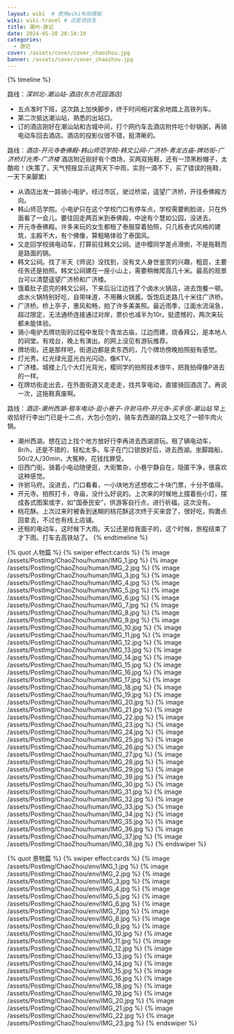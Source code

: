 ```yaml
---
layout: wiki  # 使用wiki布局模板
wiki: wiki-travel # 这是项目名
title: 潮州-游记
date: 2024-05-28 20:14:19
categories:
  - 游记
cover: /assets/cover/cover_chaozhou.jpg
banner: /assets/cover/cover_chaozhou.jpg
---
```


{% timeline %}
<!-- node 2024.5.24 启程+酒店 -->
路线：*深圳北-潮汕站-酒店(东方花园酒店)*
- 五点准时下班，这次路上加快脚步，终于时间相对富余地踏上高铁列车。
- 第二次抵达潮汕站，熟悉的出站口。
- 订的酒店刚好在潮汕站和古城中间，打个网约车去酒店附件吃个砂锅粥，再骑电动车回去酒店。酒店的投影仪很不错，挺清晰的。  
<!-- node 2024.5.25 拖鞋党出行 -->
路线：*酒店-开元寺泰佛殿-韩山师范学院-韩文公祠-广济桥-青龙古庙-牌坊街-广济桥灯光秀-广济楼*
酒店附近刚好有个商场，买两双拖鞋，还有一顶黑粉帽子，太酷啦！(失策了，天气预报显示这两天下中雨，实则一滴不下，买了错误的拖鞋，一天下来脚累)
- 从酒店出发一路骑小电驴，经过市区，驶过桥梁，遥望广济桥，开往泰佛殿方向。
- 韩山师范学院。小电驴只在这个学校门口有停车点，学校需要刷脸进，只在外面看了一会儿。要往回走两百米到泰佛殿，中途有个慧如公园，没进去。
- 开元寺泰佛殿。许多来玩的女生都租了泰服穿着拍照，只几栋泰式风格的建筑，主殿不大，有个佛像，算粗略体验了泰国风。
- 又走回学校骑电动车，打算前往韩文公祠。途中樱同学差点滑倒，不是拖鞋而是路面的锅。
- 韩文公祠。找了半天《师说》没找到，没有文人身世鉴赏的兴趣，粗逛，主要任务还是拍照。韩文公祠建在一座小山上，需要稍微爬高几十米。最高的观景台可以清楚遥望广济桥和广济楼。
- 饿着肚子逛完的韩文公祠，下来后沿江边找了个卤水火锅店，进去饱餐一顿。卤水火锅特别好吃，自带味道，不用蘸火锅酱。饭饱后走路几十米往广济桥。
- 广济桥。桥上亭子，惠风和畅，拍了许多美美照。最近雨季，江面水流湍急，超过限定，无法通桥连接通过对岸，票价也减半为10r。挺遗憾的，两次来玩都未能体验。
- 骑小电驴去牌坊街的过程中发现个青龙古庙，江边而建，烧香拜公，是本地人的祠堂。有戏台，晚上有演出。的网上没见有游玩推荐。
- 牌坊街。还是那样吧，街道边都是卖东西的，几个牌坊傍晚拍照挺有感觉。
- 灯光秀。红光绿光蓝光白光闪动，像KTV。
- 广济楼。城楼上几个大灯光背光，樱同学的拍照技术很牛，把我拍得像P进去的一样。
- 在牌坊街走出去，在外面街道又走走走，找共享电动，直接骑回酒店了。再说一次，这拖鞋真废啊。
<!-- node 2024.5.26 租电动车逛小巷 -->
路线：*酒店-潮州西湖-租车电动-逛小巷子-许驸马府-开元寺-买手信-潮汕站*
早上收拾好行李出门已是十二点，大包小包的，骑车去西湖的路上又吃了一顿牛肉火锅。
- 潮州西湖。想在边上找个地方放好行李再进去西湖游玩。租了辆电动车，8r/h，还是不错的，轻松太多。车子在门口锁放好后，进去西湖。坐脚踏船，50r/2人/30min，大冤种，花钱找罪受。
- 旧西门街。骑着小电动随便逛，大街繁杂，小巷宁静自在，隐匿干净，很喜欢这种感觉。
- 许驸马府。没进去，门口看看，一小块地方还想收二十块门票，十分不值得。
- 开元寺。拍照打卡，寺庙，没什么好说的。上次来的时候地上摆着些小灯，摆成各式图案或字，如"国泰民安"，供游客自行点，进行祈福，这次没有。
- 桃花酥。上次过来时被香到迷糊的桃花酥这次终于买来尝了，很好吃，购置点回拿去，不过也有线上店铺。
- 还租的电动车，这时候下大雨。天公还是给我面子的，这个时候，旅程结束了才下雨。打车去高铁站了。
{% endtimeline %}

{% quot 人物篇 %}
{% swiper effect:cards %}
{% image /assets/PostImg/ChaoZhou/human/IMG_1.jpg  %}
{% image /assets/PostImg/ChaoZhou/human/IMG_2.jpg  %}
{% image /assets/PostImg/ChaoZhou/human/IMG_3.jpg  %}
{% image /assets/PostImg/ChaoZhou/human/IMG_4.jpg  %}
{% image /assets/PostImg/ChaoZhou/human/IMG_5.jpg  %}
{% image /assets/PostImg/ChaoZhou/human/IMG_6.jpg  %}
{% image /assets/PostImg/ChaoZhou/human/IMG_7.jpg  %}
{% image /assets/PostImg/ChaoZhou/human/IMG_8.jpg  %}
{% image /assets/PostImg/ChaoZhou/human/IMG_9.jpg  %}
{% image /assets/PostImg/ChaoZhou/human/IMG_10.jpg  %}
{% image /assets/PostImg/ChaoZhou/human/IMG_11.jpg  %}
{% image /assets/PostImg/ChaoZhou/human/IMG_12.jpg  %}
{% image /assets/PostImg/ChaoZhou/human/IMG_13.jpg  %}
{% image /assets/PostImg/ChaoZhou/human/IMG_14.jpg  %}
{% image /assets/PostImg/ChaoZhou/human/IMG_15.jpg  %}
{% image /assets/PostImg/ChaoZhou/human/IMG_16.jpg  %}
{% image /assets/PostImg/ChaoZhou/human/IMG_17.jpg  %}
{% image /assets/PostImg/ChaoZhou/human/IMG_18.jpg  %}
{% image /assets/PostImg/ChaoZhou/human/IMG_19.jpg  %}
{% image /assets/PostImg/ChaoZhou/human/IMG_20.jpg  %}
{% image /assets/PostImg/ChaoZhou/human/IMG_21.jpg  %}
{% image /assets/PostImg/ChaoZhou/human/IMG_22.jpg  %}
{% image /assets/PostImg/ChaoZhou/human/IMG_23.jpg  %}
{% image /assets/PostImg/ChaoZhou/human/IMG_24.jpg  %}
{% image /assets/PostImg/ChaoZhou/human/IMG_25.jpg  %}
{% image /assets/PostImg/ChaoZhou/human/IMG_26.jpg  %}
{% image /assets/PostImg/ChaoZhou/human/IMG_27.jpg  %}
{% image /assets/PostImg/ChaoZhou/human/IMG_28.jpg  %}
{% image /assets/PostImg/ChaoZhou/human/IMG_29.jpg  %}
{% image /assets/PostImg/ChaoZhou/human/IMG_39.jpg  %}
{% image /assets/PostImg/ChaoZhou/human/IMG_30.jpg  %}
{% image /assets/PostImg/ChaoZhou/human/IMG_31.jpg  %}
{% image /assets/PostImg/ChaoZhou/human/IMG_32.jpg  %}
{% image /assets/PostImg/ChaoZhou/human/IMG_33.jpg  %}
{% image /assets/PostImg/ChaoZhou/human/IMG_34.jpg  %}
{% image /assets/PostImg/ChaoZhou/human/IMG_35.jpg  %}
{% image /assets/PostImg/ChaoZhou/human/IMG_36.jpg  %}
{% image /assets/PostImg/ChaoZhou/human/IMG_37.jpg  %}
{% image /assets/PostImg/ChaoZhou/human/IMG_38.jpg  %}
{% endswiper %}

{% quot 景物篇 %}
{% swiper effect:cards %}
{% image /assets/PostImg/ChaoZhou/env/IMG_1.jpg  %}
{% image /assets/PostImg/ChaoZhou/env/IMG_2.jpg  %}
{% image /assets/PostImg/ChaoZhou/env/IMG_3.jpg  %}
{% image /assets/PostImg/ChaoZhou/env/IMG_4.jpg  %}
{% image /assets/PostImg/ChaoZhou/env/IMG_5.jpg  %}
{% image /assets/PostImg/ChaoZhou/env/IMG_6.jpg  %}
{% image /assets/PostImg/ChaoZhou/env/IMG_7.jpg  %}
{% image /assets/PostImg/ChaoZhou/env/IMG_8.jpg  %}
{% image /assets/PostImg/ChaoZhou/env/IMG_9.jpg  %}
{% image /assets/PostImg/ChaoZhou/env/IMG_10.jpg  %}
{% image /assets/PostImg/ChaoZhou/env/IMG_11.jpg  %}
{% image /assets/PostImg/ChaoZhou/env/IMG_12.jpg  %}
{% image /assets/PostImg/ChaoZhou/env/IMG_13.jpg  %}
{% image /assets/PostImg/ChaoZhou/env/IMG_14.jpg  %}
{% image /assets/PostImg/ChaoZhou/env/IMG_15.jpg  %}
{% image /assets/PostImg/ChaoZhou/env/IMG_16.jpg  %}
{% image /assets/PostImg/ChaoZhou/env/IMG_18.jpg  %}
{% image /assets/PostImg/ChaoZhou/env/IMG_19.jpg  %}
{% image /assets/PostImg/ChaoZhou/env/IMG_20.jpg  %}
{% image /assets/PostImg/ChaoZhou/env/IMG_21.jpg  %}
{% image /assets/PostImg/ChaoZhou/env/IMG_22.jpg  %}
{% image /assets/PostImg/ChaoZhou/env/IMG_23.jpg  %}
{% endswiper %}


